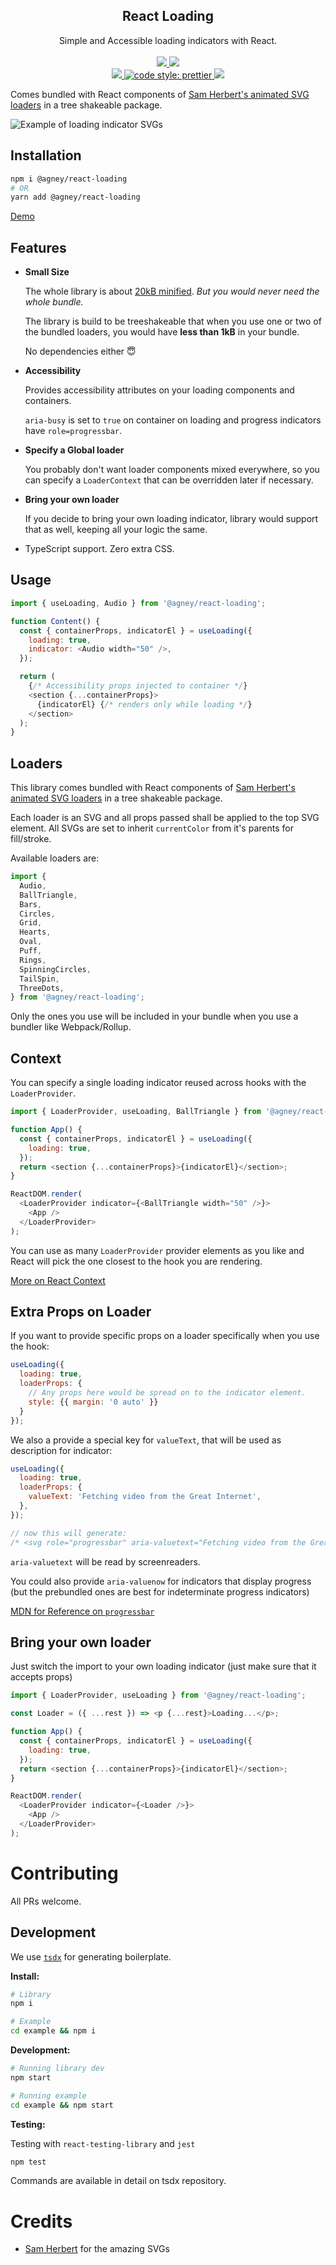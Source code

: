 <h2 align="center">React Loading</h2>
<p align="center">
Simple and Accessible loading indicators with React.
<br />
<br />
<a href="https://www.npmjs.com/package/@agney/react-loading">
  <img src="https://badge.fury.io/js/%40agney%2Freact-loading.svg" />
</a>
<img src="https://img.shields.io/badge/module%20formats-cjs%2C%20esm-green.svg" />
<br />
<a href="https://github.com/agneym/react-loading/actions">
  <img src="https://github.com/agneym/react-loading/workflows/CI/badge.svg" />
</a>
<a href="https://prettier.io">
  <img alt="code style: prettier" src="https://img.shields.io/badge/code_style-prettier-ff69b4.svg?style=flat-square" />
</a>
<a href="http://makeapullrequest.com">
  <img src="https://img.shields.io/badge/PRs-welcome-brightgreen.svg?style=flat-square" />
</a>

Comes bundled with React components of [Sam Herbert's animated SVG loaders](https://github.com/SamHerbert/SVG-Loaders) in a tree shakeable package.

![Example of loading indicator SVGs](./example/indicator.gif)

## Installation

```bash
npm i @agney/react-loading
# OR
yarn add @agney/react-loading
```

[Demo](https://agneym.github.io/react-loading/)

## Features

- **Small Size**

  The whole library is about [20kB minified](https://bundlephobia.com/result?p=@agney/react-loading). _But you would never need the whole bundle._

  The library is build to be treeshakeable that when you use one or two of the bundled loaders, you would have **less than 1kB** in your bundle.

  No dependencies either 😇

- **Accessibility**

  Provides accessibility attributes on your loading components and containers.

  `aria-busy` is set to `true` on container on loading and progress indicators have `role=progressbar`.

- **Specify a Global loader**

  You probably don't want loader components mixed everywhere, so you can specify a `LoaderContext` that can be overridden later if necessary.

- **Bring your own loader**

  If you decide to bring your own loading indicator, library would support that as well, keeping all your logic the same.

- TypeScript support. Zero extra CSS.

## Usage

```javascript
import { useLoading, Audio } from '@agney/react-loading';

function Content() {
  const { containerProps, indicatorEl } = useLoading({
    loading: true,
    indicator: <Audio width="50" />,
  });

  return (
    {/* Accessibility props injected to container */}
    <section {...containerProps}>
      {indicatorEl} {/* renders only while loading */}
    </section>
  );
}
```

## Loaders

This library comes bundled with React components of [Sam Herbert's animated SVG loaders](https://github.com/SamHerbert/SVG-Loaders) in a tree shakeable package.

Each loader is an SVG and all props passed shall be applied to the top SVG element. All SVGs are set to inherit `currentColor` from it's parents for fill/stroke.

Available loaders are:

```javascript
import {
  Audio,
  BallTriangle,
  Bars,
  Circles,
  Grid,
  Hearts,
  Oval,
  Puff,
  Rings,
  SpinningCircles,
  TailSpin,
  ThreeDots,
} from '@agney/react-loading';
```

Only the ones you use will be included in your bundle when you use a bundler like Webpack/Rollup.

## Context

You can specify a single loading indicator reused across hooks with the `LoaderProvider`.

```javascript
import { LoaderProvider, useLoading, BallTriangle } from '@agney/react-loading';

function App() {
  const { containerProps, indicatorEl } = useLoading({
    loading: true,
  });
  return <section {...containerProps}>{indicatorEl}</section>;
}

ReactDOM.render(
  <LoaderProvider indicator={<BallTriangle width="50" />}>
    <App />
  </LoaderProvider>
);
```

You can use as many `LoaderProvider` provider elements as you like and React will pick the one closest to the hook you are rendering.

[More on React Context](https://reactjs.org/docs/context.html)

## Extra Props on Loader

If you want to provide specific props on a loader specifically when you use the hook:

```javascript
useLoading({
  loading: true,
  loaderProps: {
    // Any props here would be spread on to the indicator element.
    style: {{ margin: '0 auto' }}
  }
});
```

We also a provide a special key for `valueText`, that will be used as description for indicator:

```javascript
useLoading({
  loading: true,
  loaderProps: {
    valueText: 'Fetching video from the Great Internet',
  },
});

// now this will generate:
/* <svg role="progressbar" aria-valuetext="Fetching video from the Great Internet"></svg>*/
```

`aria-valuetext` will be read by screenreaders.

You could also provide `aria-valuenow` for indicators that display progress (but the prebundled ones are best for indeterminate progress indicators)

[MDN for Reference on `progressbar`](https://developer.mozilla.org/en-US/docs/Web/Accessibility/ARIA/ARIA_Techniques/Using_the_progressbar_role)

## Bring your own loader

Just switch the import to your own loading indicator (just make sure that it accepts props)

```javascript
import { LoaderProvider, useLoading } from '@agney/react-loading';

const Loader = ({ ...rest }) => <p {...rest}>Loading...</p>;

function App() {
  const { containerProps, indicatorEl } = useLoading({
    loading: true,
  });
  return <section {...containerProps}>{indicatorEl}</section>;
}

ReactDOM.render(
  <LoaderProvider indicator={<Loader />}>
    <App />
  </LoaderProvider>
);
```

# Contributing

All PRs welcome.

## Development

We use [`tsdx`](https://github.com/formium/tsdx) for generating boilerplate.

**Install:**

```bash
# Library
npm i

# Example
cd example && npm i
```

**Development:**

```bash
# Running library dev
npm start

# Running example
cd example && npm start
```

**Testing:**

Testing with `react-testing-library` and `jest`

```bash
npm test
```

Commands are available in detail on tsdx repository.

# Credits

- [Sam Herbert](http://samherbert.net/) for the amazing SVGs
